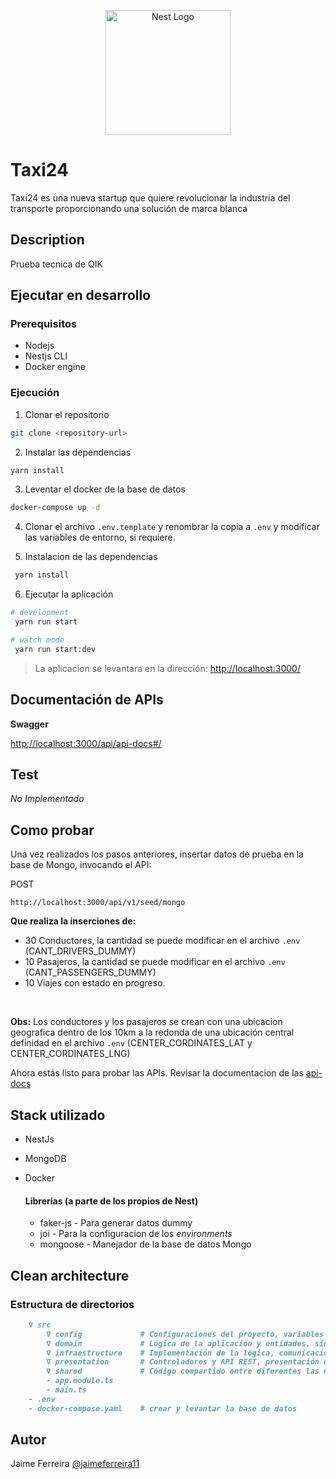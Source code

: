 <p align="center">
  <a href="http://nestjs.com/" target="blank"><img src="https://nestjs.com/img/logo-small.svg" width="200" alt="Nest Logo" /></a>
</p>

[circleci-image]: https://img.shields.io/circleci/build/github/nestjs/nest/master?token=abc123def456
[circleci-url]: https://circleci.com/gh/nestjs/nest

 # Taxi24
 Taxi24 es una nueva startup que quiere revolucionar la industria del transporte proporcionando una solución de marca blanca

## Description

Prueba tecnica de QIK



## Ejecutar en desarrollo


### Prerequisitos

- Nodejs
- Nestjs CLI
- Docker engine


### Ejecución
1. Clonar el repositorio
```bash
git clone <repository-url>
```

2. Instalar las dependencias
```bash
yarn install
```

3. Leventar el docker de la base de datos
```bash
docker-compose up -d
```

4. Clonar el archivo ```.env.template``` y renombrar la copia a  ```.env``` y modificar las variables de entorno, si requiere.


5. Instalacion de las dependencias

```bash
 yarn install
```

6. Ejecutar la aplicación

```bash
# development
 yarn run start

# watch mode
 yarn run start:dev
```



> La aplicacion se levantara en la dirección: [http://localhost:3000/](http://localhost:3000/)

## Documentación de APIs

__Swagger__

[http://localhost:3000/api/api-docs#/](http://localhost:3000/api/api-docs#/)

## Test

_No Implementado_

## Como probar

Una vez realizados los pasos anteriores, insertar datos de prueba en la base de Mongo, invocando el API:

POST
```
http://localhost:3000/api/v1/seed/mongo
```

__Que realiza la inserciones de:__
- 30 Conductores, la cantidad se puede modificar en el archivo `.env` (CANT_DRIVERS_DUMMY)
- 10 Pasajeros, la cantidad se puede modificar en el archivo `.env` (CANT_PASSENGERS_DUMMY)
- 10 Viajes con estado en progreso.

<br>

__Obs:__ Los conductores y los pasajeros se crean con una ubicacion geografica dentro de los 10km a la redonda de una ubicación central definidad en el archivo `.env` (CENTER_CORDINATES_LAT y CENTER_CORDINATES_LNG)

Ahora estás listo para probar las APIs. Revisar la documentacion de las [api-docs](http://localhost:3000/api/api-docs#/)


## Stack utilizado
* NestJs
* MongoDB
* Docker

  #### Librerías (a parte de los propios de Nest)

  * faker-js - Para generar datos dummy
  * joi - Para la configuracion de los _environments_
  * mongoose - Manejador de la base de datos Mongo


## Clean architecture

### Estructura de directorios

```markdown
    ∇ src
        ∇ config             # Configuraciones del proyecto, variables de entorno
        ∇ domain             # Lógica de la aplicacion y entidades, sin librerias externas.
        ∇ infraestructure    # Implementación de la lógica, comunicacion entre capas.
        ∇ presentation       # Controladores y API REST, presentación de datos, modulos de Nest.
        ∇ shared             # Código compartido entre diferentes las diferentes capas de la aplicación.
        - app.module.ts
        - main.ts
    - .env
    - docker-compose.yaml    # crear y levantar la base de datos

```

## Autor

Jaime Ferreira [@jaimeferreira11](www.linkedin.com/in/jaimeferreira11)



